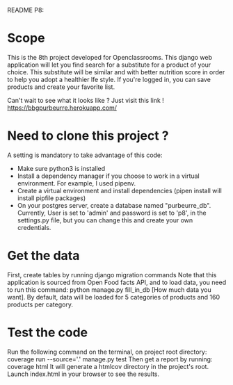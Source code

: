 README P8:

# Scope

This is the 8th project developed for Openclassrooms.
This django web application will let you find search for a substitute for a product of your choice. This substitute will be similar and with better nutrition score in order to help you adopt a healthier lfe style.
If you're logged in, you can save products and create your favorite list.

Can't wait to see what it looks like ?
Just visit this link ! https://bbgpurbeurre.herokuapp.com/

# Need to clone this project ?

A setting is mandatory to take advantage of this code: 
- Make sure python3 is installed
- Install a dependency manager if you choose to work in a virtual environment. For example, I used pipenv.
- Create a virtual environment and install dependencies (pipen install will install pipfile packages)
- On your postgres server, create a database named "purbeurre_db". Currently, User is set to 'admin' and password is set to 'p8', in the settings.py file, but you can change this and create your own credentials.

# Get the data

First, create tables by running django migration commands
Note that this application is sourced from Open Food facts API, and to load data, you need to run this command:
python manage.py fill_in_db [How much data you want]. 
By default, data will be loaded for 5 categories of products and 160 products per category.

# Test the code

Run the following command on the terminal, on project root directory:
coverage run --source='.' manage.py test
Then get a report by running:
coverage html
It will generate a htmlcov directory in the project's root. Launch index.html in your browser to see the results.









